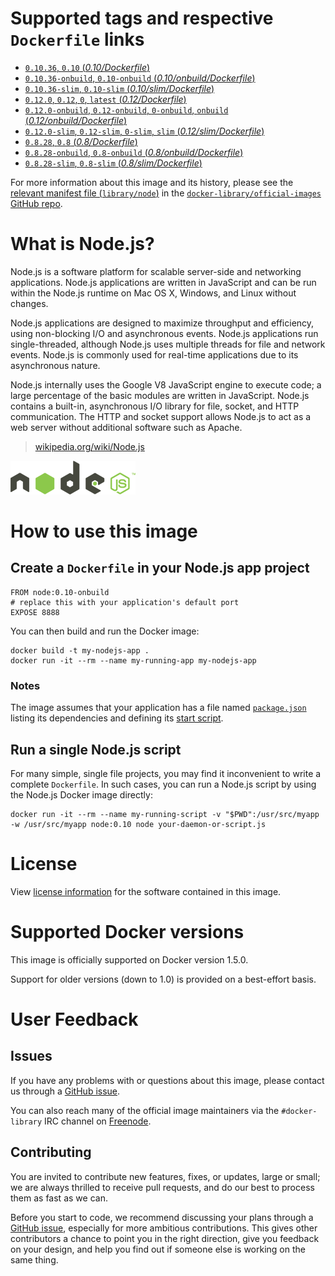 # Supported tags and respective `Dockerfile` links

- [`0.10.36`, `0.10` (*0.10/Dockerfile*)](https://github.com/joyent/docker-node/blob/a1aefc91ac380239998a9f8521bf233ee524d8d0/0.10/Dockerfile)
- [`0.10.36-onbuild`, `0.10-onbuild` (*0.10/onbuild/Dockerfile*)](https://github.com/joyent/docker-node/blob/d23f190e500e91ecc636878a079ff971b29eab3e/0.10/onbuild/Dockerfile)
- [`0.10.36-slim`, `0.10-slim` (*0.10/slim/Dockerfile*)](https://github.com/joyent/docker-node/blob/a1aefc91ac380239998a9f8521bf233ee524d8d0/0.10/slim/Dockerfile)
- [`0.12.0`, `0.12`, `0`, `latest` (*0.12/Dockerfile*)](https://github.com/joyent/docker-node/blob/c04479fd0117c59d31e426a500ad4f5dd2399f19/0.12/Dockerfile)
- [`0.12.0-onbuild`, `0.12-onbuild`, `0-onbuild`, `onbuild` (*0.12/onbuild/Dockerfile*)](https://github.com/joyent/docker-node/blob/391620efd66f847d34054e495186a5af3234f044/0.12/onbuild/Dockerfile)
- [`0.12.0-slim`, `0.12-slim`, `0-slim`, `slim` (*0.12/slim/Dockerfile*)](https://github.com/joyent/docker-node/blob/c04479fd0117c59d31e426a500ad4f5dd2399f19/0.12/slim/Dockerfile)
- [`0.8.28`, `0.8` (*0.8/Dockerfile*)](https://github.com/joyent/docker-node/blob/a1aefc91ac380239998a9f8521bf233ee524d8d0/0.8/Dockerfile)
- [`0.8.28-onbuild`, `0.8-onbuild` (*0.8/onbuild/Dockerfile*)](https://github.com/joyent/docker-node/blob/0c2ff5172aabc30ce38303d9bb340ae3e94f3a91/0.8/onbuild/Dockerfile)
- [`0.8.28-slim`, `0.8-slim` (*0.8/slim/Dockerfile*)](https://github.com/joyent/docker-node/blob/a1aefc91ac380239998a9f8521bf233ee524d8d0/0.8/slim/Dockerfile)

For more information about this image and its history, please see the [relevant
manifest file
(`library/node`)](https://github.com/docker-library/official-images/blob/master/library/node)
in the [`docker-library/official-images` GitHub
repo](https://github.com/docker-library/official-images).

# What is Node.js?

Node.js is a software platform for scalable server-side and networking
applications. Node.js applications are written in JavaScript and can be run
within the Node.js runtime on Mac OS X, Windows, and Linux without changes.

Node.js applications are designed to maximize throughput and efficiency, using
non-blocking I/O and asynchronous events. Node.js applications run
single-threaded, although Node.js uses multiple threads for file and network
events. Node.js is commonly used for real-time applications due to its
asynchronous nature.

Node.js internally uses the Google V8 JavaScript engine to execute code; a large
percentage of the basic modules are written in JavaScript. Node.js contains a
built-in, asynchronous I/O library for file, socket, and HTTP communication. The
HTTP and socket support allows Node.js to act as a web server without additional
software such as Apache.

> [wikipedia.org/wiki/Node.js](https://en.wikipedia.org/wiki/Node.js)

![logo](https://raw.githubusercontent.com/docker-library/docs/master/node/logo.png)

# How to use this image

## Create a `Dockerfile` in your Node.js app project

    FROM node:0.10-onbuild
    # replace this with your application's default port
    EXPOSE 8888

You can then build and run the Docker image:

    docker build -t my-nodejs-app .
    docker run -it --rm --name my-running-app my-nodejs-app

### Notes

The image assumes that your application has a file named
[`package.json`](https://docs.npmjs.com/files/package.json) listing its dependencies
and defining its [start
script](https://docs.npmjs.com/misc/scripts#default-values).

## Run a single Node.js script

For many simple, single file projects, you may find it inconvenient to write a
complete `Dockerfile`. In such cases, you can run a Node.js script by using the
Node.js Docker image directly:

    docker run -it --rm --name my-running-script -v "$PWD":/usr/src/myapp -w /usr/src/myapp node:0.10 node your-daemon-or-script.js

# License

View [license information](https://github.com/joyent/node/blob/master/LICENSE)
for the software contained in this image.

# Supported Docker versions

This image is officially supported on Docker version 1.5.0.

Support for older versions (down to 1.0) is provided on a best-effort basis.

# User Feedback

## Issues

If you have any problems with or questions about this image, please contact us
 through a [GitHub issue](https://github.com/joyent/docker-node/issues).

You can also reach many of the official image maintainers via the
`#docker-library` IRC channel on [Freenode](https://freenode.net).

## Contributing

You are invited to contribute new features, fixes, or updates, large or small;
we are always thrilled to receive pull requests, and do our best to process them
as fast as we can.

Before you start to code, we recommend discussing your plans 
through a [GitHub issue](https://github.com/joyent/docker-node/issues), especially for more ambitious
contributions. This gives other contributors a chance to point you in the right
direction, give you feedback on your design, and help you find out if someone
else is working on the same thing.
